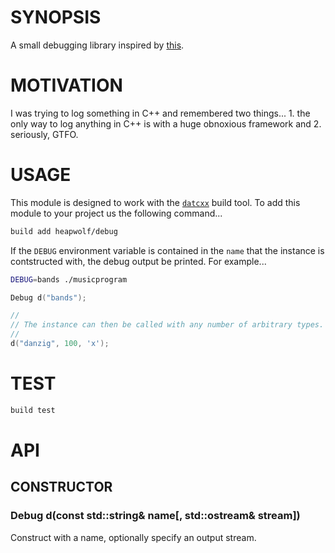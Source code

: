 # SYNOPSIS
A small debugging library inspired by [this][0].

# MOTIVATION
I was trying to log  something in C++ and remembered two things... 1. the
only way to log  anything in C++ is with a huge obnoxious framework and 2.
seriously, GTFO.

# USAGE
This module is designed to work with the [`datcxx`][0] build tool. To add this
module to your project us the following command...

```bash
build add heapwolf/debug
```

If the `DEBUG` environment variable is contained in the `name` that the instance
is contstructed with, the debug output be printed. For example...

```bash
DEBUG=bands ./musicprogram
```

```c++
Debug d("bands");

//
// The instance can then be called with any number of arbitrary types.
//
d("danzig", 100, 'x');
```


# TEST

```bash
build test
```


# API

## CONSTRUCTOR

### Debug d(const std::string& name[, std::ostream& stream])
Construct with a name, optionally specify an output stream.

[0]:https://github.com/visionmedia/debug
